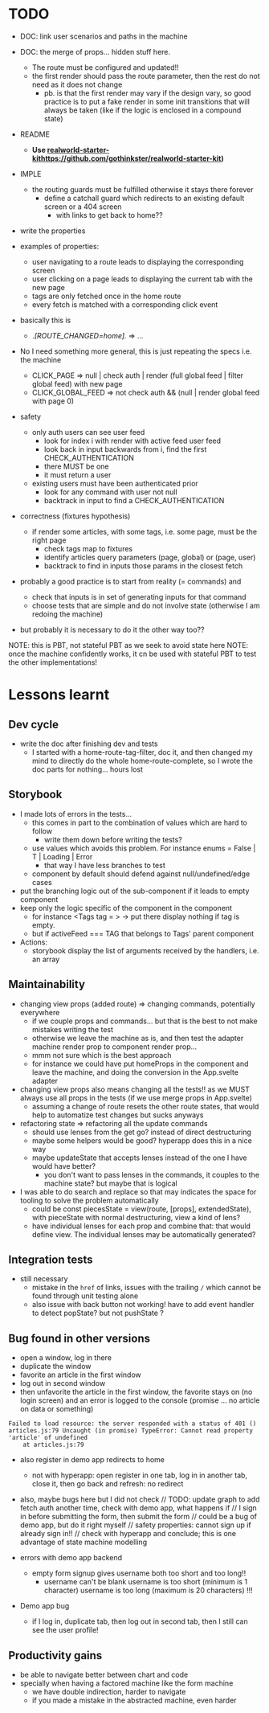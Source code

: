 # TODO
- DOC: link user scenarios and paths in the machine
- DOC: the merge of props... hidden stuff here. 
  - The route must be configured and updated!!
  - the first render should pass the route parameter, then the rest do not need as it does not change
    - pb. is that the first render may vary if the design vary, so good practice is to put a fake render in some init transitions
      that will always be taken (like if the logic is enclosed in a compound state)

- README
  - **Use [realworld-starter-kit]()https://github.com/gothinkster/realworld-starter-kit)**

- IMPLE
  - the routing guards must be fulfilled otherwise it stays there forever
    - define a catchall guard which redirects to an existing default screen or a 404 screen 
      - with links to get back to home?? 
- write the properties
- examples of properties:
  - user navigating to a route leads to displaying the corresponding screen
  - user clicking on a page leads to displaying the current tab with the new page 
  - tags are only fetched once in the home route
  - every fetch is matched with a corresponding click event
 - basically this is
   - .*[ROUTE_CHANGED=home].* => ...
 - No I need something more general, this is just repeating the specs i.e. the machine
   - CLICK_PAGE => null | check auth | render (full global feed | filter global feed) with new page
   - CLICK_GLOBAL_FEED => not check auth && (null | render global feed with page 0)
- safety
  - only auth users can see user feed
    - look for index i with render with active feed user feed
    - look back in input backwards from i, find the first CHECK_AUTHENTICATION
    - there MUST be one
    - it must return a user
  - existing users must have been authenticated prior
    - look for any command with user not null
    - backtrack in input to find a CHECK_AUTHENTICATION
- correctness (fixtures hypothesis)
  - if render some articles, with some tags, i.e. some page, must be the right page
    - check tags map to fixtures
    - identify articles query parameters (page, global) or (page, user)
    - backtrack to find in inputs those params in the closest fetch 

- probably a good practice is to start from reality (= commands) and 
  - check that inputs is in set of generating inputs for that command
  - choose tests that are simple and do not involve state (otherwise I am redoing the machine) 
- but probably it is necessary to do it the other way too??

NOTE: this is PBT, not stateful PBT as we seek to avoid state here
NOTE: once the machine confidently works, it cn be used with stateful PBT to test the other implementations!

# Lessons learnt
## Dev cycle
- write the doc after finishing dev and tests
  - I started with a home-route-tag-filter, doc it, and then changed my mind to directly do the whole home-route-complete, so I wrote the doc parts for nothing... hours lost

## Storybook
- I made lots of errors in the tests...
  - this comes in part to the combination of values which are hard to follow
    - write them down before writing the tests?
  - use values which avoids this problem. For instance enums = False | T | Loading | Error
    - that way I have less branches to test
  - component by default should defend against null/undefined/edge cases
- put the branching logic out of the sub-component if it leads to empty component
- keep only the logic specific of the component in the component
  - for instance <Tags tag = > -> put there display nothing if tag is empty.
  - but if activeFeed === TAG that belongs to Tags' parent component
- Actions:
  - storybook display the list of arguments received by the handlers, i.e. an array 

## Maintainability
- changing view props (added route) => changing commands, potentially everywhere
  - if we couple props and commands... but that is the best to not make mistakes writing the test
  - otherwise we leave the machine as is, and then test the adapter machine render prop to component render prop...
  - mmm not sure which is the best approach
  - for instance we could have put homeProps in the component and leave the machine, and doing the conversion in the App.svelte adapter
- changing view props also means changing all the tests!! as we MUST always use all props in the tests (if we use merge props in App.svelte)
  - assuming a change of route resets the other route states, that would help to automatize test changes but sucks anyways
- refactoring state => refactoring all the update commands
  - should use lenses from the get go? instead of direct destructuring
  - maybe some helpers would be good? hyperapp does this in a nice way
  - maybe updateState that accepts lenses instead of the one I have would have better?
    - you don't want to pass lenses in the commands, it couples to the machine state? but maybe that is logical
- I was able to do search and replace so that may indicates the space for tooling to solve the problem automatically
  - could be const piecesState = view(route, [props], extendedState), with pieceState with normal destructuring, view a kind of lens?
  - have individual lenses for each prop and combine that: that would define view. The individual lenses may be automatically generated?

## Integration tests
- still necessary
  - mistake in the `href` of links, issues with the trailing `/` which cannot be found through unit testing alone
  - also issue with back button not working! have to add event handler to detect popState? but not pushState ?
  
## Bug found in other versions
- open a window, log in there
- duplicate the window
- favorite an article in the first window
- log out in second window
- then unfavorite the article in the first window, the favorite stays on (no login screen) and an error is logged to the console (promise ... no article on data or something)
```text
Failed to load resource: the server responded with a status of 401 ()
articles.js:79 Uncaught (in promise) TypeError: Cannot read property 'article' of undefined
    at articles.js:79
```

- also register in demo app redirects to home
  - not with hyperapp: open register in one tab, log in in another tab, close it, then go back and refresh: no redirect 

- also, maybe bugs here but I did not check
// TODO: update graph to add fetch auth another time, check with demo app, what happens if
// I sign in before submitting the form, then submit the form
// could be a bug of demo app, but do it right myself
// safety properties: cannot sign up if already sign in!!
// check with hyperapp and conclude; this is one advantage of state machine modelling

- errors with demo app backend
  - empty form signup gives username both too short and too long!!
    - username can't be blank
      username is too short (minimum is 1 character)
      username is too long (maximum is 20 characters) !!! 

- Demo app bug
  - if I log in, duplicate tab, then log out in second tab, then I still can see the user profile!

## Productivity gains
- be able to navigate better between chart and code
- specially when having a factored machine like the form machine
  - we have double indirection, harder to navigate
  - if you made a mistake in the abstracted machine, even harder

